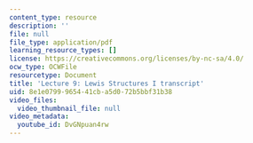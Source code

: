 ```yaml
---
content_type: resource
description: ''
file: null
file_type: application/pdf
learning_resource_types: []
license: https://creativecommons.org/licenses/by-nc-sa/4.0/
ocw_type: OCWFile
resourcetype: Document
title: 'Lecture 9: Lewis Structures I transcript'
uid: 8e1e0799-9654-41cb-a5d0-72b5bbf31b38
video_files:
  video_thumbnail_file: null
video_metadata:
  youtube_id: DvGNpuan4rw
---
```

